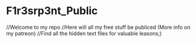 # F1r3srp3nt_Public
//Welcome to my repo
//Here will all my free stuff be publiced (More info on my patreon)
//Find all the hidden text files for valuable leasons;)
